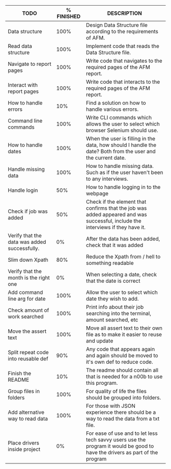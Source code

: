 | TODO                                         | % FINISHED | DESCRIPTION                                                                                                                    |
|----------------------------------------------|------------|--------------------------------------------------------------------------------------------------------------------------------|
| Data structure                               | 100%       | Design Data Structure file according to the requirements of AFM.                                                               |
| Read data structure                          | 100%       | Implement code that reads the Data Structure file.                                                                             |
| Navigate to report pages                     | 100%       | Write code that navigates to the required pages of the AFM report.                                                             |
| Interact with report pages                   | 100%       | Write code that interacts to the required pages of the AFM report.                                                             |
| How to handle errors                         | 10%        | Find a solution on how to handle various errors.                                                                               |
| Command line commands                        | 100%       | Write CLI commands which allows the user to select which browser Selenium should use.                                          |
| How to handle dates                          | 100%       | When the user is filling in the data, how should I handle the date? Both from the user and the current date.                   |
| Handle missing data                          | 100%       | How to handle missing data. Such as if the user haven't been to any interviews.                                                |
| Handle login                                 | 50%        | How to handle logging in to the webpage                                                                                        |
| Check if job was added                       | 50%        | Check if the element that confirms that the job was added appeared and was successful, include the interviews if they have it. |
| Verify that the data was added successfully. | 0%         | After the data has been added, check that it was added                                                                         |
| Slim down Xpath                              | 80%        | Reduce the Xpath from / hell to something readable                                                                             |
| Verify that the month is the right one       | 0%         | When selecting a date, check that the date is correct                                                                          |
| Add command line arg for date                | 100%       | Allow the user to select which date they wish to add.                                                                          |
| Check amount of work searched                | 100%       | Print info about their job searching into the terminal, amount searched, etc                                                   |
| Move the assert text                         | 100%       | Move all assert text to their own file as to make it easier to reuse and update                                                |
| Split repeat code into reusable def          | 90%        | Any code that appears again and again should be moved to it's own def to reduce code.                                          |
| Finish the README                            | 10%        | The readme should contain all that is needed for a n00b to use this program.                                                   |
| Group files in folders                       | 100%       | For quality of life the files should be grouped into folders.                                                                  |
| Add alternative way to read data             | 100%       | For those with JSON experience there should be a way to read the data from a txt file.                                         |
| Place drivers inside project                 | 0%         | For ease of use and to let less tech savvy users use the program it would be good to have the drivers as part of the program   |


